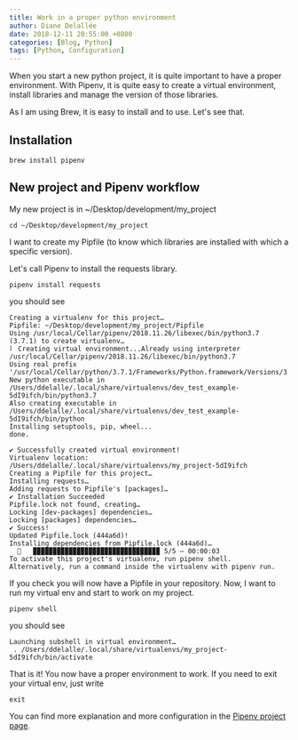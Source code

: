 ```yaml
---
title: Work in a proper python environment
author: Diane Delallée
date: 2018-12-11 20:55:00 +0800
categories: [Blog, Python]
tags: [Python, Configuration]
---
```


When you start a new python project, it is quite important to have a proper environment.
With Pipenv, it is quite easy to create a virtual environment, install libraries and manage the version of those libraries.

As I am using Brew, it is easy to install and to use.
Let's see that.

## Installation

`brew install pipenv`

## New project and Pipenv workflow

My new project is in ~/Desktop/development/my_project

`cd ~/Desktop/development/my_project`

I want to create my Pipfile (to know which libraries are installed with which a specific version).

Let's call Pipenv to install the requests library.

`pipenv install requests`

you should see

```shell
Creating a virtualenv for this project…
Pipfile: ~/Desktop/development/my_project/Pipfile
Using /usr/local/Cellar/pipenv/2018.11.26/libexec/bin/python3.7 (3.7.1) to create virtualenv…
⠇ Creating virtual environment...Already using interpreter /usr/local/Cellar/pipenv/2018.11.26/libexec/bin/python3.7
Using real prefix '/usr/local/Cellar/python/3.7.1/Frameworks/Python.framework/Versions/3.7'
New python executable in /Users/ddelalle/.local/share/virtualenvs/dev_test_example-5dI9ifch/bin/python3.7
Also creating executable in /Users/ddelalle/.local/share/virtualenvs/dev_test_example-5dI9ifch/bin/python
Installing setuptools, pip, wheel...
done.

✔ Successfully created virtual environment!
Virtualenv location: /Users/ddelalle/.local/share/virtualenvs/my_project-5dI9ifch
Creating a Pipfile for this project…
Installing requests…
Adding requests to Pipfile's [packages]…
✔ Installation Succeeded
Pipfile.lock not found, creating…
Locking [dev-packages] dependencies…
Locking [packages] dependencies…
✔ Success!
Updated Pipfile.lock (444a6d)!
Installing dependencies from Pipfile.lock (444a6d)…
  🐍   ▉▉▉▉▉▉▉▉▉▉▉▉▉▉▉▉▉▉▉▉▉▉▉▉▉▉▉▉▉▉▉▉ 5/5 — 00:00:03
To activate this project's virtualenv, run pipenv shell.
Alternatively, run a command inside the virtualenv with pipenv run.
```

If you check you will now have a Pipfile in your repository.
Now, I want to run my virtual env and start to work on my project.

`pipenv shell`

you should see

```shell
Launching subshell in virtual environment…
 . /Users/ddelalle/.local/share/virtualenvs/my_project-5dI9ifch/bin/activate
```

That is it! You now have a proper environment to work.
If you need to exit your virtual env, just write

`exit`

You can find more explanation and more configuration in the [Pipenv project page](https://pipenv.pypa.io/en/latest/basics/).
